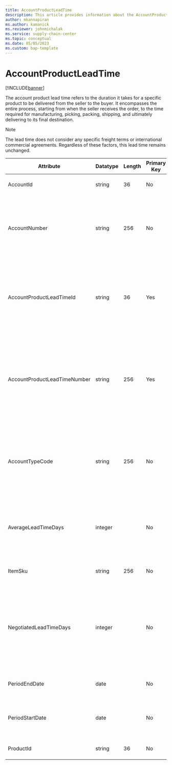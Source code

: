 ```yaml
---
title: AccountProductLeadTime
description: This article provides information about the AccountProductLeadTime entity.
author: mkannapiran
ms.author: kamanick
ms.reviewer: johnmichalak
ms.service: supply-chain-center
ms.topic: conceptual
ms.date: 05/05/2023
ms.custom: bap-template
---
```


# **AccountProductLeadTime**

[!INCLUDE[banner](../../includes/banner.md)]

The account product lead time refers to the duration it takes for a specific product to be delivered from the seller to the buyer. It encompasses the entire process, starting from when the seller receives the order, to the time required for manufacturing, picking, packing, shipping, and ultimately delivering to its final destination. 

> [!Note]
> The lead time does not consider any specific freight terms or international commercial agreements. Regardless of these factors, this lead time remains unchanged.


|	Attribute	|	Datatype	|	Length	|	Primary Key	|	Description	|
|---------------|--------|------|----------|-----------|
|	AccountId	|	string	|	36	|	No	|	The unique ID of the account. 	|
|	AccountNumber	|	string	|	256	|	No	|	A number or code that is used for the account to quickly search for and identify it in system views.	|
|	AccountProductLeadTimeId	|	string	|	36	|	Yes	|	The unique ID of the account product lead time. This is auto generated by Microsoft Dynamics 365.	|
|	AccountProductLeadTimeNumber	|	string	|	256	|	Yes	|	The unique number of the account product lead time. This is the record number from the ERP system or defined by the native ERP system.	|
|	AccountTypeCode	|	string	|	256	|	No	|	The account type code indicates the type of the account. For example, Vendor or Customer.	|
|	AverageLeadTimeDays	|	integer	|		|	No	|	The lead time, expressed in days that it takes to get the associated item from the vendor.	|
|	ItemSku	|	string	|	256	|	No	|	The unique number of the product.	|
|	NegotiatedLeadTimeDays	|	integer	|		|	No	|	The negotiated lead time, expressed in days, that is agreed by the vendor or supplier to provide the associated item.	|
|	PeriodEndDate	|	date	|		|	No	|	The validity or expiry date of this record.	|
|	PeriodStartDate	|	date	|		|	No	|	The beginning or effective start date of this record.	|
|	ProductId	|	string	|	36	|	No	|	The unique ID of the product.	|
